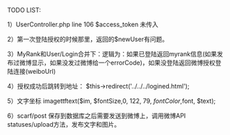 
TODO LIST:

1）UserController.php
line 106 $access_token 未传入

2）第一次登陆授权的时候那里，返回的$newUser有问题。

3）MyRank和User/Login合并下：逻辑为：如果已登陆返回myrank信息(如果发布过微博显示，如果没发过微博给一个errorCode)，如果没登陆返回微博授权登陆连接(weiboUrl)

4）授权成功后跳转到地址：      $this->redirect('../../../logined.html');  

5）文字坐标          imagettftext($im, $fontSize,0, 122, 79, $fontColor ,$font, $text);

6）scarf/post 保存到数据库之后需要发送到微博上，调用微博API statuses/upload方法，发布文字和图片。